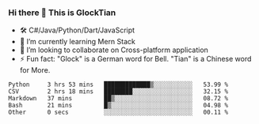 ### Hi there 👋 This is GlockTian

- 🛠️ C#/Java/Python/Dart/JavaScript
- 🌱 I’m currently learning Mern Stack
- 👯 I’m looking to collaborate on Cross-platform application
- ⚡ Fun fact: "Glock" is a German word for Bell. "Tian" is a Chinese word for More.


<!--START_SECTION:waka-->

```text
Python     3 hrs 53 mins   █████████████▒░░░░░░░░░░░   53.99 %
CSV        2 hrs 18 mins   ████████░░░░░░░░░░░░░░░░░   32.15 %
Markdown   37 mins         ██▒░░░░░░░░░░░░░░░░░░░░░░   08.72 %
Bash       21 mins         █▒░░░░░░░░░░░░░░░░░░░░░░░   04.98 %
Other      0 secs          ░░░░░░░░░░░░░░░░░░░░░░░░░   00.11 %
```

<!--END_SECTION:waka-->

<!--
**GlockTian/GlockTian** is a ✨ _special_ ✨ repository because its `README.md` (this file) appears on your GitHub profile.

Here are some ideas to get you started:

- 🔭 I’m currently working on ...
- 🌱 I’m currently learning ...
- 👯 I’m looking to collaborate on ...
- 🤔 I’m looking for help with ...
- 💬 Ask me about ...
- 📫 How to reach me: ...
- 😄 Pronouns: ...
- ⚡ Fun fact: ...
-->
